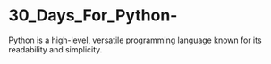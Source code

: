 # 30_Days_For_Python-
Python is a high-level, versatile programming language known for its readability and simplicity.
